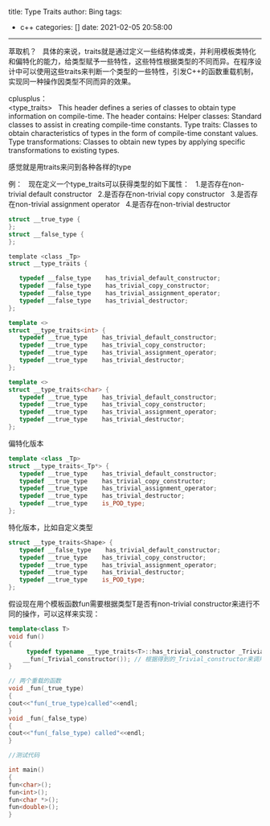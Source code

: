 title: Type Traits
author: Bing
tags:
  - c++
categories: []
date: 2021-02-05 20:58:00
---
萃取机？  
具体的来说，traits就是通过定义一些结构体或类，并利用模板类特化和偏特化的能力，给类型赋予一些特性，这些特性根据类型的不同而异。在程序设计中可以使用这些traits来判断一个类型的一些特性，引发C++的函数重载机制，实现同一种操作因类型不同而异的效果。

cplusplus：  
<type_traits>  
This header defines a series of classes to obtain type information on compile-time.
The header contains:
Helper classes: Standard classes to assist in creating compile-time constants.
Type traits: Classes to obtain characteristics of types in the form of compile-time constant values.
Type transformations: Classes to obtain new types by applying specific transformations to existing types.

感觉就是用traits来问到各种各样的type  

例：  
现在定义一个type_traits可以获得类型的如下属性：  
1.是否存在non-trivial default constructor  
2.是否存在non-trivial copy constructor   
3.是否存在non-trivial assignment operator  
4.是否存在non-trivial destructor

``` c
struct __true_type {
};
struct __false_type {
};

template <class _Tp>
struct __type_traits {

   typedef __false_type    has_trivial_default_constructor;
   typedef __false_type    has_trivial_copy_constructor;
   typedef __false_type    has_trivial_assignment_operator;
   typedef __false_type    has_trivial_destructor;
};
```

```c++
template <>
struct __type_traits<int> {
   typedef __true_type    has_trivial_default_constructor;
   typedef __true_type    has_trivial_copy_constructor;
   typedef __true_type    has_trivial_assignment_operator;
   typedef __true_type    has_trivial_destructor;
};

template <>
struct __type_traits<char> {
   typedef __true_type    has_trivial_default_constructor;
   typedef __true_type    has_trivial_copy_constructor;
   typedef __true_type    has_trivial_assignment_operator;
   typedef __true_type    has_trivial_destructor;
};
```

偏特化版本 
``` c++
template <class _Tp>
struct __type_traits<_Tp*> {
   typedef __true_type    has_trivial_default_constructor;
   typedef __true_type    has_trivial_copy_constructor;
   typedef __true_type    has_trivial_assignment_operator;
   typedef __true_type    has_trivial_destructor;
   typedef __true_type    is_POD_type;
};
```  

特化版本，比如自定义类型  
``` c++
struct __type_traits<Shape> {
   typedef __false_type    has_trivial_default_constructor;
   typedef __true_type    has_trivial_copy_constructor;
   typedef __true_type    has_trivial_assignment_operator;
   typedef __true_type    has_trivial_destructor;
   typedef __true_type    is_POD_type;
};
```

假设现在用个模板函数fun需要根据类型T是否有non-trivial constructor来进行不同的操作，可以这样来实现：  
``` c++
template<class T>
void fun()
{
     typedef typename __type_traits<T>::has_trivial_constructor _Trivial_constructor
    __fun(_Trivial_constructor()); // 根据得到的_Trivial_constructor来调用相应的函数
}

// 两个重载的函数
void _fun(_true_type)
{
cout<<"fun(_true_type)called"<<endl;
}
void _fun(_false_type)
{
cout<<"fun(_false_type) called"<<endl;
}

//测试代码

int main()
{
fun<char>();
fun<int>();
fun<char *>();
fun<double>();
}
```